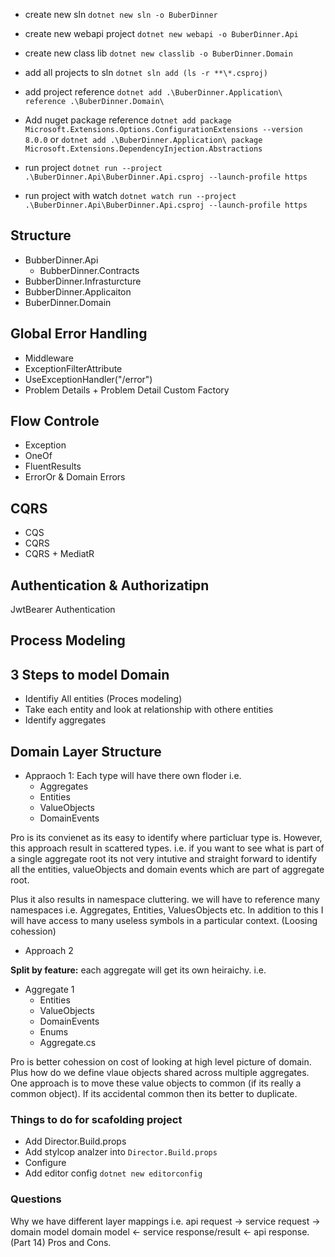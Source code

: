 * create new sln `dotnet new sln -o BuberDinner`
* create new webapi project  `dotnet new webapi -o BuberDinner.Api`
* create new class lib `dotnet new classlib -o BuberDinner.Domain`
* add all projects to sln `dotnet sln add (ls -r **\*.csproj)   `
* add project reference `dotnet add .\BuberDinner.Application\ reference .\BuberDinner.Domain\`
* Add nuget package reference `dotnet add package Microsoft.Extensions.Options.ConfigurationExtensions --version 8.0.0` or `dotnet add .\BuberDinner.Application\ package Microsoft.Extensions.DependencyInjection.Abstractions   `


* run project `dotnet run --project .\BuberDinner.Api\BuberDinner.Api.csproj --launch-profile https`


* run project with watch `dotnet watch run --project .\BuberDinner.Api\BuberDinner.Api.csproj --launch-profile https`


## Structure
* BubberDinner.Api
    * BubberDinner.Contracts
* BubberDinner.Infrasturcture
* BubberDinner.Applicaiton
* BuberDinner.Domain


## Global Error Handling
* Middleware
* ExceptionFilterAttribute
* UseExceptionHandler("/error")
* Problem Details + Problem Detail Custom Factory


## Flow Controle
* Exception
* OneOf
* FluentResults
* ErrorOr & Domain Errors

## CQRS
* CQS
* CQRS
* CQRS + MediatR

## Authentication & Authorizatipn

JwtBearer Authentication



## Process Modeling



## 3 Steps to model Domain

* Identifiy All entities (Proces modeling)
* Take each entity and look at relationship with othere entities
* Identify aggregates


## Domain Layer Structure

* Appraoch 1: Each type will have there own floder i.e.
    - Aggregates
    - Entities
    - ValueObjects
    - DomainEvents

Pro is its convienet as its easy to identify where particluar type is. However, this approach result in scattered types. i.e. if you want to see what is part of a single aggregate root its not very intutive and straight forward to identify all the entities, valueObjects and domain events which are part of aggregate root. 

Plus it also results in namespace cluttering. we will have to reference many namespaces i.e. Aggregates, Entities, ValuesObjects etc. In addition to this I will have access to many useless symbols in a particular context. (Loosing cohession)

* Approach 2

**Split by feature:** each aggregate will get its own heiraichy. i.e.
- Aggregate 1
    - Entities
    - ValueObjects
    - DomainEvents
    - Enums
    - Aggregate.cs

Pro is better cohession on cost of looking at high level picture of domain. Plus how do we define vlaue objects shared across multiple aggregates. One approach is to move these value objects to common (if its really a common object). If its accidental common then its better to duplicate.


### Things to do for scafolding project

* Add Director.Build.props
* Add stylcop analzer into `Director.Build.props`
* Configure 
* Add editor config `dotnet new editorconfig`


### Questions
Why we have different layer mappings i.e. api request -> service request -> domain model
                                          domain model <- service response/result <- api response. (Part 14)
Pros and Cons.
